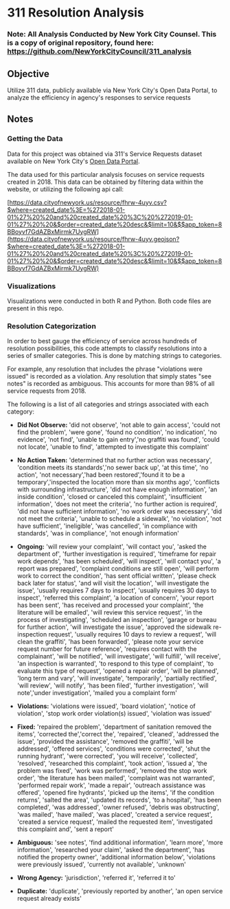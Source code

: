 # 311 Resolution Analysis

### Note: All Analysis Conducted by New York City Counsel. This is a copy of original repository, found here: https://github.com/NewYorkCityCouncil/311_analysis

## Objective

Utilize 311 data, publicly available via New York City's Open Data Portal, to analyze the efficiency in agency's responses to service requests

## Notes

### Getting the Data

Data for this project was obtained via 311's Service Requests dataset available on New York City's [Open Data Portal](https://data.cityofnewyork.us/Social-Services/311-Service-Requests-from-2010-to-Present/erm2-nwe9).

The data used for this particular analysis focuses on service requests created in 2018. This data can be obtained by filtering data within the website, or utilizing the following api call:

[https://data.cityofnewyork.us/resource/fhrw-4uyv.csv?$where=created_date%3E=%272018-01-01%27%20%20and%20created_date%20%3C%20%272019-01-01%27%20%20&$order=created_date%20desc&$limit=10&$$app_token=8BBoyvf7GdAZBxMirmk7UygRW](https://data.cityofnewyork.us/resource/fhrw-4uyv.geojson?$where=created_date%3E=%272018-01-01%27%20%20and%20created_date%20%3C%20%272019-01-01%27%20%20&$order=created_date%20desc&$limit=10&$$app_token=8BBoyvf7GdAZBxMirmk7UygRW)


### Visualizations

Visualizations were conducted in both R and Python. Both code files are present in this repo.

### Resolution Categorization

In order to best gauge the efficiency of service across hundreds of resolution possibilities, this code attempts to classify resolutions into a series of smaller categories. This is done by matching strings to categories.

For example, any resolution that includes the phrase "violations were issued" is recorded as a violation. Any resolution that simply states "see notes" is recorded as ambiguous. This accounts for more than 98% of all service requests from 2018.

The following is a list of all categories and strings associated with each category:


- **Did Not Observe:**
'did not observe', 'not able to gain access', 'could not find the problem', 'were gone', 'found no condition', 'no indication', 'no evidence', 'not find', 'unable to gain entry','no graffiti was found', 'could not locate', 'unable to find', 'attempted to investigate this complaint'

- **No Action Taken:**
'determined that no further action was necessary', 'condition meets its standards','no sewer back up', 'at this time', 'no action', 'not necessary','had been restored','found it to be a temporary','inspected the location more than six months ago', 'conflicts with surrounding infrastructure', 'did not have enough information', 'an inside condition', 'closed or canceled this complaint', 'insufficient information', 'does not meet the criteria', 'no further action is required', 'did not have sufficient information', 'no work order was necessary', 'did not meet the criteria', 'unable to schedule a sidewalk', 'no violation', 'not have sufficient', 'ineligible', 'was cancelled', 'in compliance with standards', 'was in compliance', 'not enough information'

- **Ongoing:**
'will review your complaint', 'will contact you', 'asked the department of', 'further investigation is required', 'timeframe for repair work depends', 'has been scheduled', 'will inspect', 'will contact you', 'a report was prepared', 'complaint conditions are still open', 'will perform work to correct the condition', 'has sent official written', 'please check back later for status', 'and will visit the location', 'will investigate the issue', 'usually requires 7 days to inspect', 'usually requires 30 days to inspect', 'referred this complaint', 'a location of concern', 'your report has been sent', 'has received and processed your complaint', 'the literature will be emailed', 'will review this service request', 'in the process of investigating', 'scheduled an inspection', 'garage or bureau for further action', 'will investigate the issue', 'approved the sidewalk re-inspection request', 'usually requires 10 days to review a request', 'will clean the graffiti', 'has been forwarded', 'please note your service request number for future reference', 'requires contact with the complainant', 'will be notified', 'will investigate', 'will fulfill', 'will receive', 'an inspection is warranted', 'to respond to this type of complaint', 'to evaluate this type of request', 'opened a repair order', 'will be planned', 'long term and vary', 'will  investigate', 'temporarily', 'partially rectified', 'will review', 'will notify', 'has been filed', 'further investigation', 'will note','under investigation', 'mailed you a complaint form'

- **Violations:**
'violations were issued', 'board violation', 'notice of violation', 'stop work order violation(s) issued', 'violation was issued'

- **Fixed:**
'repaired the problem', 'department of sanitation removed the items', 'corrected the','correct the', 'repaired', 'cleaned', 'addressed the issue', 'provided the assistance', 'removed the graffiti', 'will be addressed', 'offered services', 'conditions were corrected', 'shut the running hydrant', 'were corrected', 'you will receive', 'collected', 'resolved', 'researched this complaint', 'took action', 'issued a', 'the problem was fixed', 'work was performed', 'removed the stop work order', 'the literature has been mailed', 'complaint was not warranted', 'performed repair work', 'made a repair', 'outreach assistance was offered', 'opened fire hydrants', 'picked up the items', 'if the condition returns', 'salted the area', 'updated its records', 'to a hospital', 'has been completed', 'was addressed', 'owner refused', 'debris was obstructing', 'was mailed', 'have mailed', 'was placed', 'created a service request', 'created a service request', 'mailed the requested item', 'investigated this complaint and', 'sent a report'

- **Ambiguous:**
'see notes', 'find additional information', 'learn more', 'more information', 'researched your claim', 'asked the department', 'has notified the property owner', 'additional information below', 'violations were previously issued', 'currently not available', 'unknown'
- **Wrong Agency:**
'jurisdiction', 'referred it', 'referred it to'
- **Duplicate:**
'duplicate', 'previously reported by another', 'an open service request already exists'
